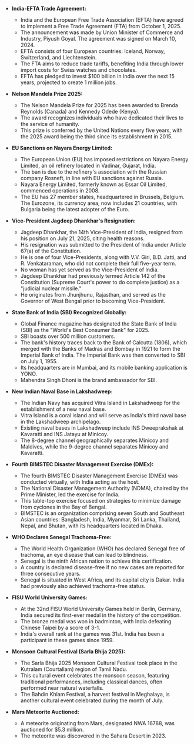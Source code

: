 *   **India-EFTA Trade Agreement:**
    *   India and the European Free Trade Association (EFTA) have agreed to implement a Free Trade Agreement (FTA) from October 1, 2025.
    *   The announcement was made by Union Minister of Commerce and Industry, Piyush Goyal. The agreement was signed on March 10, 2024.
    *   EFTA consists of four European countries: Iceland, Norway, Switzerland, and Liechtenstein.
    *   The FTA aims to reduce trade tariffs, benefiting India through lower import costs for Swiss watches and chocolates.
    *   EFTA has pledged to invest $100 billion in India over the next 15 years, projected to create 1 million jobs.

*   **Nelson Mandela Prize 2025:**
    *   The Nelson Mandela Prize for 2025 has been awarded to Brenda Reynolds (Canada) and Kennedy Odede (Kenya).
    *   The award recognizes individuals who have dedicated their lives to the service of humanity.
    *   This prize is conferred by the United Nations every five years, with the 2025 award being the third since its establishment in 2015.

*   **EU Sanctions on Nayara Energy Limited:**
    *   The European Union (EU) has imposed restrictions on Nayara Energy Limited, an oil refinery located in Vadinar, Gujarat, India.
    *   The ban is due to the refinery's association with the Russian company Rosneft, in line with EU sanctions against Russia.
    *   Nayara Energy Limited, formerly known as Essar Oil Limited, commenced operations in 2008.
    *   The EU has 27 member states, headquartered in Brussels, Belgium. The Eurozone, its currency area, now includes 21 countries, with Bulgaria being the latest adopter of the Euro.

*   **Vice-President Jagdeep Dhankhar's Resignation:**
    *   Jagdeep Dhankhar, the 14th Vice-President of India, resigned from his position on July 21, 2025, citing health reasons.
    *   His resignation was submitted to the President of India under Article 67(a) of the Constitution.
    *   He is one of four Vice-Presidents, along with V.V. Giri, B.D. Jatti, and R. Venkataraman, who did not complete their full five-year term.
    *   No woman has yet served as the Vice-President of India.
    *   Jagdeep Dhankhar had previously termed Article 142 of the Constitution (Supreme Court's power to do complete justice) as a "judicial nuclear missile."
    *   He originates from Jhunjhunu, Rajasthan, and served as the Governor of West Bengal prior to becoming Vice-President.

*   **State Bank of India (SBI) Recognized Globally:**
    *   Global Finance magazine has designated the State Bank of India (SBI) as the "World's Best Consumer Bank" for 2025.
    *   SBI boasts over 500 million customers.
    *   The bank's history traces back to the Bank of Calcutta (1806), which merged with the Banks of Madras and Bombay in 1921 to form the Imperial Bank of India. The Imperial Bank was then converted to SBI on July 1, 1955.
    *   Its headquarters are in Mumbai, and its mobile banking application is YONO.
    *   Mahendra Singh Dhoni is the brand ambassador for SBI.

*   **New Indian Naval Base in Lakshadweep:**
    *   The Indian Navy has acquired Vitra Island in Lakshadweep for the establishment of a new naval base.
    *   Vitra Island is a coral island and will serve as India's third naval base in the Lakshadweep archipelago.
    *   Existing naval bases in Lakshadweep include INS Dweeprakshak at Kavaratti and INS Jatayu at Minicoy.
    *   The 8-degree channel geographically separates Minicoy and Maldives, while the 9-degree channel separates Minicoy and Kavaratti.

*   **Fourth BIMSTEC Disaster Management Exercise (DMEx):**
    *   The fourth BIMSTEC Disaster Management Exercise (DMEx) was conducted virtually, with India acting as the host.
    *   The National Disaster Management Authority (NDMA), chaired by the Prime Minister, led the exercise for India.
    *   This table-top exercise focused on strategies to minimize damage from cyclones in the Bay of Bengal.
    *   BIMSTEC is an organization comprising seven South and Southeast Asian countries: Bangladesh, India, Myanmar, Sri Lanka, Thailand, Nepal, and Bhutan, with its headquarters located in Dhaka.

*   **WHO Declares Senegal Trachoma-Free:**
    *   The World Health Organization (WHO) has declared Senegal free of trachoma, an eye disease that can lead to blindness.
    *   Senegal is the ninth African nation to achieve this certification.
    *   A country is declared disease-free if no new cases are reported for three consecutive years.
    *   Senegal is situated in West Africa, and its capital city is Dakar. India had previously also achieved trachoma-free status.

*   **FISU World University Games:**
    *   At the 32nd FISU World University Games held in Berlin, Germany, India secured its first-ever medal in the history of the competition.
    *   The bronze medal was won in badminton, with India defeating Chinese Taipei by a score of 3-1.
    *   India's overall rank at the games was 31st. India has been a participant in these games since 1959.

*   **Monsoon Cultural Festival (Sarla Bhija 2025):**
    *   The Sarla Bhija 2025 Monsoon Cultural Festival took place in the Kutralam (Courtallam) region of Tamil Nadu.
    *   This cultural event celebrates the monsoon season, featuring traditional performances, including classical dances, often performed near natural waterfalls.
    *   The Bahdin Khlam Festival, a harvest festival in Meghalaya, is another cultural event celebrated during the month of July.

*   **Mars Meteorite Auctioned:**
    *   A meteorite originating from Mars, designated NWA 16788, was auctioned for $5.3 million.
    *   The meteorite was discovered in the Sahara Desert in 2023.